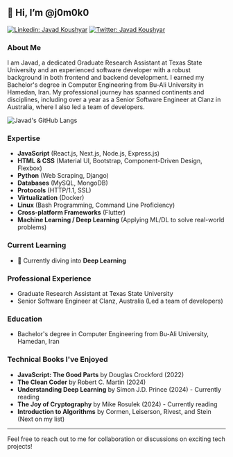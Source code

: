[comment]:![images](https://user-images.githubusercontent.com/93967783/147612772-c380d1c6-698e-4d4c-8fbb-fd5ee6a9e89a.jpeg);

## 👋 Hi, I’m @j0m0k0
[![Linkedin: Javad Koushyar ](https://img.shields.io/badge/-Javad%20Koushyar-blue?style=flat-square&logo=Linkedin&logoColor=white&link=https://www.linkedin.com/in/javad-mokhtari/)](https://www.linkedin.com/in/javad-mokhtari/)
[![Twitter: Javad Koushyar](https://img.shields.io/twitter/follow/KoushyarAcademy?style=social)](https://twitter.com/KoushyarAcademy)
### About Me
I am Javad, a dedicated Graduate Research Assistant at Texas State University and an experienced software developer with a robust background in both frontend and backend development. I earned my Bachelor's degree in Computer Engineering from Bu-Ali University in Hamedan, Iran. My professional journey has spanned continents and disciplines, including over a year as a Senior Software Engineer at Clanz in Australia, where I also led a team of developers.

![Javad's GitHub Langs](https://github-readme-stats.vercel.app/api/top-langs/?username=j0m0k0&layout=compact&theme=radical)

### Expertise
- **JavaScript** (React.js, Next.js, Node.js, Express.js)
- **HTML & CSS** (Material UI, Bootstrap, Component-Driven Design, Flexbox)
- **Python** (Web Scraping, Django)
- **Databases** (MySQL, MongoDB)
- **Protocols** (HTTP/1.1, SSL)
- **Virtualization** (Docker)
- **Linux** (Bash Programming, Command Line Proficiency)
- **Cross-platform Frameworks** (Flutter)
- **Machine Learning / Deep Learning** (Applying ML/DL to solve real-world problems)

### Current Learning
- 🌱 Currently diving into **Deep Learning**

### Professional Experience
- Graduate Research Assistant at Texas State University
- Senior Software Engineer at Clanz, Australia (Led a team of developers)

### Education
- Bachelor's degree in Computer Engineering from Bu-Ali University, Hamedan, Iran

### Technical Books I've Enjoyed
- **JavaScript: The Good Parts** by Douglas Crockford (2022)
- **The Clean Coder** by Robert C. Martin (2024)
- **Understanding Deep Learning** by Simon J.D. Prince (2024) - Currently reading
- **The Joy of Cryptography** by Mike Rosulek (2024) - Currently reading
- **Introduction to Algorithms** by Cormen, Leiserson, Rivest, and Stein (Next on my list)

---

Feel free to reach out to me for collaboration or discussions on exciting tech projects!
